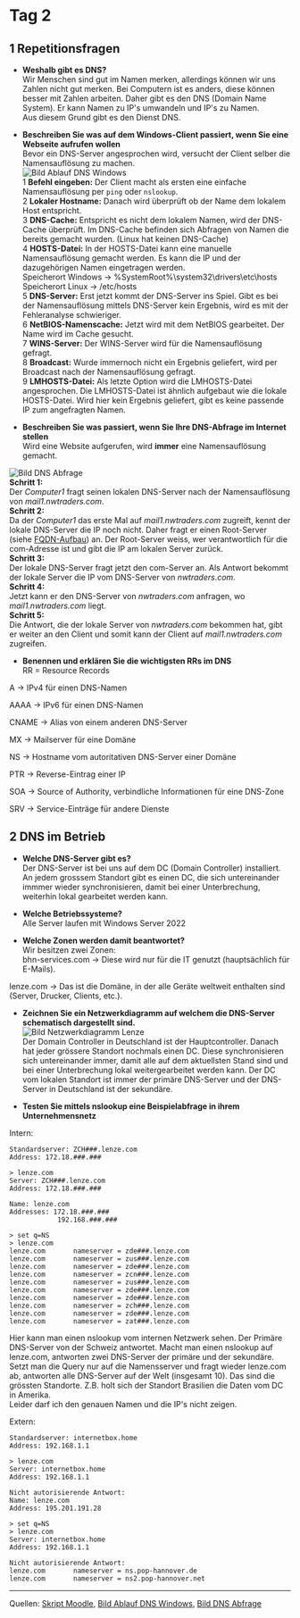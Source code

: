 # Tag 2

## 1 Repetitionsfragen

- **Weshalb gibt es DNS?**  
Wir Menschen sind gut im Namen merken, allerdings können wir uns Zahlen nicht gut merken. Bei Computern ist es anders, diese können besser mit Zahlen arbeiten. Daher gibt es den DNS (Domain Name System). Er kann Namen zu IP's umwandeln und IP's zu Namen.  
Aus diesem Grund gibt es den Dienst DNS.

- **Beschreiben Sie was auf dem Windows-Client passiert, wenn Sie eine Webseite aufrufen wollen**  
Bevor ein DNS-Server angesprochen wird, versucht der Client selber die Namensauflösung zu machen.  
![Bild Ablauf DNS Windows](../_img/dnsAblaufWindows.GIF)  
1 **Befehl eingeben:** Der Client macht als ersten eine einfache Namensauflösung per `ping` oder `nslookup`.  
2 **Lokaler Hostname:** Danach wird überprüft ob der Name dem lokalem Host entspricht.  
3 **DNS-Cache:** Entspricht es nicht dem lokalem Namen, wird der DNS-Cache überprüft. Im DNS-Cache befinden sich Abfragen von Namen die bereits gemacht wurden. (Linux hat keinen DNS-Cache)  
4 **HOSTS-Datei:** In der HOSTS-Datei kann eine manuelle Namensauflösung gemacht werden. Es kann die IP und der dazugehörigen Namen eingetragen werden.  
Speicherort Windows -> %SystemRoot%\system32\drivers\etc\hosts  
Speicherort Linux -> /etc/hosts  
5 **DNS-Server:** Erst jetzt kommt der DNS-Server ins Spiel. Gibt es bei der Namensauflösung mittels DNS-Server kein Ergebnis, wird es mit der Fehleranalyse schwieriger.  
6 **NetBIOS-Namenscache:** Jetzt wird mit dem NetBIOS gearbeitet. Der Name wird im Cache gesucht.  
7 **WINS-Server:** Der WINS-Server wird für die Namensauflösung gefragt.  
8 **Broadcast:** Wurde immernoch nicht ein Ergebnis geliefert, wird per Broadcast nach der Namensauflösung gefragt.  
9 **LMHOSTS-Datei:** Als letzte Option wird die LMHOSTS-Datei angesprochen. Die LMHOSTS-Datei ist ähnlich aufgebaut wie die lokale HOSTS-Datei. Wird hier kein Ergebnis geliefert, gibt es keine passende IP zum angefragten Namen.

- **Beschreiben Sie was passiert, wenn Sie Ihre DNS-Abfrage im Internet stellen**  
Wird eine Website aufgerufen, wird **immer** eine Namensauflösung gemacht.
  
![Bild DNS Abfrage](../_img/dnsAbfrage.jpg)  
  **Schritt 1:**  
  Der *Computer1* fragt seinen lokalen DNS-Server nach der Namensauflösung von *mail1.nwtraders.com*.  
  **Schritt 2:**  
  Da der *Computer1* das erste Mal auf *mail1.nwtraders.com* zugreift, kennt der lokale DNS-Server die IP noch nicht. Daher fragt er einen Root-Server (siehe [FQDN-Aufbau](/m239/tag2/fqdn.md)) an. Der Root-Server weiss, wer verantwortlich für die com-Adresse ist und gibt die IP am lokalen Server zurück.  
  **Schritt 3:**  
  Der lokale DNS-Server fragt jetzt den com-Server an. Als Antwort bekommt der lokale Server die IP vom DNS-Server von *nwtraders.com*.  
  **Schritt 4:**  
  Jetzt kann er den DNS-Server von *nwtraders.com* anfragen, wo *mail1.nwtraders.com* liegt.  
  **Schritt 5:**  
  Die Antwort, die der lokale Server von *nwtraders.com* bekommen hat, gibt er weiter an den Client und somit kann der Client auf *mail1.nwtraders.com* zugreifen.

- **Benennen und erklären Sie die wichtigsten RRs im DNS**  
RR = Resource Records  
  
A -> IPv4 für einen DNS-Namen  
  
AAAA -> IPv6 für einen DNS-Namen  
  
CNAME -> Alias von einem anderen DNS-Server  
  
MX -> Mailserver für eine Domäne  
  
NS -> Hostname vom autoritativen DNS-Server einer Domäne  
  
PTR -> Reverse-Eintrag einer IP  
  
SOA -> Source of Authority, verbindliche Informationen für eine DNS-Zone  
  
SRV -> Service-Einträge für andere Dienste

## 2 DNS im Betrieb

- **Welche DNS-Server gibt es?**  
Der DNS-Server ist bei uns auf dem DC (Domain Controller) installiert. An jedem grosssem Standort gibt es einen DC, die sich untereinander immmer wieder synchronisieren, damit bei einer Unterbrechung, weiterhin lokal gearbeitet werden kann.

- **Welche Betriebssysteme?**  
Alle Server laufen mit Windows Server 2022

- **Welche Zonen werden damit beantwortet?**  
Wir besitzen zwei Zonen:  
bhn-services.com -> Diese wird nur für die IT genutzt (hauptsächlich für E-Mails).
  
lenze.com -> Das ist die Domäne, in der alle Geräte weltweit enthalten sind (Server, Drucker, Clients, etc.).

- **Zeichnen Sie ein Netzwerkdiagramm auf welchem die DNS-Server schematisch dargestellt sind.**  
![Bild Netzwerkdiagramm Lenze](../_img/netzwerkdiagrammLenze.png)  
Der Domain Controller in Deutschland ist der Hauptcontroller. Danach hat jeder grössere Standort nochmals einen DC. Diese synchronisieren sich untereinander immer, damit alle auf dem aktuellsten Stand sind und bei einer Unterbrechung lokal weitergearbeitet werden kann. Der DC vom lokalen Standort ist immer der primäre DNS-Server und der DNS-Server in Deutschland ist der sekundäre.

- **Testen Sie mittels nslookup eine Beispielabfrage in ihrem Unternehmensnetz**
  
Intern:
```nslookup
Standardserver: ZCH###.lenze.com
Address: 172.18.###.###
  
> lenze.com
Server: ZCH###.lenze.com
Address: 172.18.###.###
  
Name: lenze.com
Addresses: 172.18.###.###
            192.168.###.###
  
> set q=NS
> lenze.com
lenze.com       nameserver = zde###.lenze.com
lenze.com       nameserver = zus###.lenze.com
lenze.com       nameserver = zde###.lenze.com
lenze.com       nameserver = zcn###.lenze.com
lenze.com       nameserver = zus###.lenze.com
lenze.com       nameserver = zde###.lenze.com
lenze.com       nameserver = zde###.lenze.com
lenze.com       nameserver = zch###.lenze.com
lenze.com       nameserver = zde###.lenze.com
lenze.com       nameserver = zat###.lenze.com
```  
Hier kann man einen nslookup vom internen Netzwerk sehen. Der Primäre DNS-Server von der Schweiz antwortet. Macht man einen nslookup auf lenze.com, antworten zwei DNS-Server der primäre und der sekundäre. Setzt man die Query nur auf die Namensserver und fragt wieder lenze.com ab, antworten alle DNS-Server auf der Welt (insgesamt 10). Das sind die grössten Standorte. Z.B. holt sich der Standort Brasilien die Daten vom DC in Amerika.  
Leider darf ich den genauen Namen und die IP's nicht zeigen.
  
Extern:
```nslookup
Standardserver: internetbox.home
Address: 192.168.1.1
  
> lenze.com
Server: internetbox.home
Address: 192.168.1.1
  
Nicht autorisierende Antwort:
Name: lenze.com
Address: 195.201.191.28
  
> set q=NS
> lenze.com
Server: internetbox.home
Address: 192.168.1.1
  
Nicht autorisierende Antwort:
lenze.com       nameserver = ns.pop-hannover.de
lenze.com       nameserver = ns2.pop-hannover.net
```

---

Quellen: [Skript Moodle](https://moodle.bztf.ch/pluginfile.php/153154/mod_resource/content/1/site/01_script/010_Einfuehrung/), [Bild Ablauf DNS Windows](https://moodle.bztf.ch/pluginfile.php/153154/mod_resource/content/1/site/img/script/host2.GIF), [Bild DNS Abfrage](https://moodle.bztf.ch/pluginfile.php/153154/mod_resource/content/1/site/img/script/iterativ.jpg)